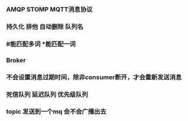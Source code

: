 
### AMQP STOMP MQTT消息协议
### 持久化 排他 自动删除 队列名
### #能匹配多词 *能匹配一词
### Broker
### 不会设置消息过期时间，除非consumer断开，才会重新发送消息
### 死信队列 延迟队列 优先级队列
### topic 发送到一个mq  会不会广播出去